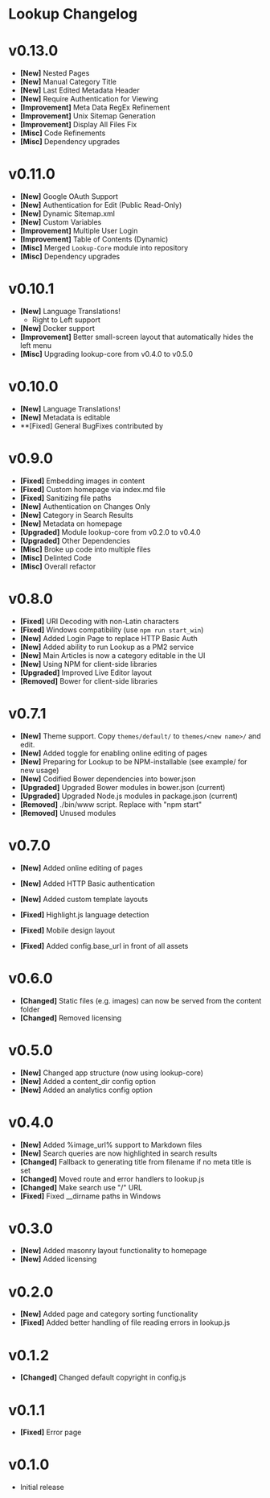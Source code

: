# Lookup Changelog

v0.13.0
==================

  * **[New]** Nested Pages
  * **[New]** Manual Category Title
  * **[New]** Last Edited Metadata Header
  * **[New]** Require Authentication for Viewing
  * **[Improvement]** Meta Data RegEx Refinement
  * **[Improvement]** Unix Sitemap Generation
  * **[Improvement]** Display All Files Fix
  * **[Misc]** Code Refinements
  * **[Misc]** Dependency upgrades

v0.11.0
==================

  * **[New]** Google OAuth Support
  * **[New]** Authentication for Edit (Public Read-Only)
  * **[New]** Dynamic Sitemap.xml
  * **[New]** Custom Variables
  * **[Improvement]** Multiple User Login
  * **[Improvement]** Table of Contents (Dynamic)
  * **[Misc]** Merged `Lookup-Core` module into repository
  * **[Misc]** Dependency upgrades

v0.10.1
====================

  * **[New]** Language Translations!
    - Right to Left support
  * **[New]** Docker support
  * **[Improvement]** Better small-screen layout that automatically hides the left menu
  * **[Misc]** Upgrading lookup-core from v0.4.0 to v0.5.0


v0.10.0
====================

  * **[New]** Language Translations!
  * **[New]** Metadata is editable
  * **[Fixed] General BugFixes contributed by

v0.9.0
===================

  * **[Fixed]** Embedding images in content
  * **[Fixed]** Custom homepage via index.md file
  * **[Fixed]** Sanitizing file paths
  * **[New]** Authentication on Changes Only
  * **[New]** Category in Search Results
  * **[New]** Metadata on homepage
  * **[Upgraded]** Module lookup-core from v0.2.0 to v0.4.0
  * **[Upgraded]** Other Dependencies
  * **[Misc]** Broke up code into multiple files
  * **[Misc]** Delinted Code
  * **[Misc]** Overall refactor

v0.8.0
===================

  * **[Fixed]** URI Decoding with non-Latin characters
  * **[Fixed]** Windows compatibility (use `npm run start_win`)
  * **[New]** Added Login Page to replace HTTP Basic Auth
  * **[New]** Added ability to run Lookup as a PM2 service
  * **[New]** Main Articles is now a category editable in the UI
  * **[New]** Using NPM for client-side libraries
  * **[Upgraded]** Improved Live Editor layout
  * **[Removed]** Bower for client-side libraries

v0.7.1
===================

  * **[New]** Theme support. Copy `themes/default/` to `themes/<new name>/` and edit.
  * **[New]** Added toggle for enabling online editing of pages
  * **[New]** Preparing for Lookup to be NPM-installable (see example/ for new usage)
  * **[New]** Codified Bower dependencies into bower.json
  * **[Upgraded]** Upgraded Bower modules in bower.json (current)
  * **[Upgraded]** Upgraded Node.js modules in package.json (current)
  * **[Removed]** ./bin/www script. Replace with "npm start"
  * **[Removed]** Unused modules

v0.7.0
===================

  * **[New]** Added online editing of pages

  * **[New]** Added HTTP Basic authentication

  * **[New]** Added custom template layouts

  * **[Fixed]** Highlight.js language detection

  * **[Fixed]** Mobile design layout

  * **[Fixed]** Added config.base_url in front of all assets

v0.6.0
==========================

  * **[Changed]** Static files (e.g. images) can now be served from the content folder
  * **[Changed]** Removed licensing

v0.5.0
==========================

  * **[New]** Changed app structure (now using lookup-core)
  * **[New]** Added a content_dir config option
  * **[New]** Added an analytics config option

v0.4.0
==========================

  * **[New]** Added %image_url% support to Markdown files
  * **[New]** Search queries are now highlighted in search results
  * **[Changed]** Fallback to generating title from filename if no meta title is set
  * **[Changed]** Moved route and error handlers to lookup.js
  * **[Changed]** Make search use "/" URL
  * **[Fixed]** Fixed __dirname paths in Windows

v0.3.0
==========================

  * **[New]** Added masonry layout functionality to homepage
  * **[New]** Added licensing

v0.2.0
==========================

  * **[New]** Added page and category sorting functionality
  * **[Fixed]** Added better handling of file reading errors in lookup.js

v0.1.2
==========================

  * **[Changed]** Changed default copyright in config.js

v0.1.1
==========================

  * **[Fixed]** Error page

v0.1.0
==========================

  * Initial release
